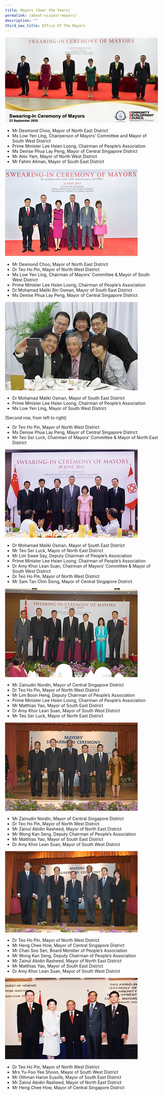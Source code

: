```yaml
---
title: Mayors (Over the Years)
permalink: /about-us/past-mayors/
description: ""
third_nav_title: Office Of The Mayors
---
```

![Mayors Swearing In 2020](/images/Mayors%20Swearing%20In/2020-Mayors-Swearing-In-Ceremony.jpg)
<strong></strong>
* Mr Desmond Choo, Mayor of North East District<br>
* Ms Low Yen Ling, Chairperson of Mayors’ Committee and Mayor of South West District<br>
* Prime Minister Lee Hsien Loong, Chairman of People’s Association<br>
* Ms Denise Phua Lay Peng, Mayor of Central Singapore District<br>
* Mr Alex Yam, Mayor of North West District<br>
* Mr Fahmi Aliman, Mayor of South East District


![Mayors Swearing in 2017](/images/Mayors%20Swearing%20In/2017-mayors-swearing-in.jpg)


* Mr Desmond Choo, Mayor of North East District<br>
* Dr Teo Ho Pin, Mayor of North West District<br>
* Ms Low Yen Ling, Chairman of Mayors' Committee &amp; Mayor of South West District<br>
* Prime Minister Lee Hsien Loong, Chairman of People’s Association<br>
* Dr Mohamad Maliki Bin Osman, Mayor of South East District<br>
* Ms Denise Phua Lay Peng, Mayor of Central Singapore District


![Mayors Swearing in 2014](/images/Mayors%20Swearing%20In/2014-mayors-swearing.jpg)
* Dr Mohamad Maliki Osman, Mayor of South East District<br>
* Prime Minister Lee Hsien Loong, Chairman of People’s Association<br>
* Ms Low Yen Ling, Mayor of South West District 

(Second row, from left to right)
* Dr Teo Ho Pin, Mayor of North West District<br>
* Ms Denise Phua Lay Peng, Mayor of Central Singapore District<br>
* Mr Teo Ser Luck, Chairman of Mayors' Committee &amp; Mayor of North East District


![Mayors Swearing in 2011](/images/Mayors%20Swearing%20In/2011-mayors-swearing-in.jpg)

* Dr Mohamad Maliki Osman, Mayor of South East District<br>
* Mr Teo Ser Luck, Mayor of North East District
* Mr Lim Swee Say, Deputy Chairman of People’s Association<br>
* Prime Minister Lee Hsien Loong, Chairman of People’s Association<br>
* Dr Amy Khor Lean Suan, Chairman of Mayors' Committee &amp; Mayor of South West District<br>
* Dr Teo Ho Pin, Mayor of North West District
* Mr Sam Tan Chin Siong, Mayor of Central Singapore District


![Mayors Swearing in 2009](/images/Mayors%20Swearing%20In/2009-mayors-swearing-in.jpg)

* Mr Zainudin Nordin, Mayor of Central Singapore District<br>
* Dr Teo Ho Pin, Mayor of North West District
* Mr Lim Boon Heng, Deputy Chairman of People’s Association<br>
* Prime Minister Lee Hsien Loong, Chairman of People’s Association<br>
* Mr Matthias Yao, Mayor of South East District<br>
* Dr Amy Khor Lean Suan, Mayor of South West District
* Mr Teo Ser Luck, Mayor of North East District


![Mayors Swearing in 2006](/images/Mayors%20Swearing%20In/2006-mayors-swearing-in.jpg)

* Mr Zainudin Nordin, Mayor of Central Singapore District<br>
* Dr Teo Ho Pin, Mayor of North West District
* Mr Zainul Abidin Rasheed, Mayor of North East District<br>
* Mr Wong Kan Seng, Deputy Chairman of People’s Association<br>
* Mr Matthias Yao, Mayor of South East District<br>
* Dr Amy Khor Lean Suan, Mayor of South West District

 
![Mayors Swearing in 2004](/images/Mayors%20Swearing%20In/2004-mayors-swearing-in.jpg)

* Dr Teo Ho Pin, Mayor of North West District<br>
* Mr Heng Chee How, Mayor of Central Singapore District
* Mr Chan Soo Sen, Board Member of People’s Association<br>
* Mr Wong Kan Seng, Deputy Chairman of People’s Association<br>
* Mr Zainul Abidin Rasheed, Mayor of North East District<br>
* Mr Matthias Yao, Mayor of South East District
* Dr Amy Khor Lean Suan, Mayor of South West District


![Mayors Swearing in 2002](/images/Mayors%20Swearing%20In/2002-mayors-swearing-in.jpg)

* Dr Teo Ho Pin, Mayor of North West District<br>
* Mrs Yu-Foo Yee Shoon, Mayor of South West District
* Mr Othman Haron Eusofe, Mayor of South East District<br>
* Mr Zainul Abidin Rasheed, Mayor of North East District<br>
* Mr Heng Chee How, Mayor of Central Singapore District<br>